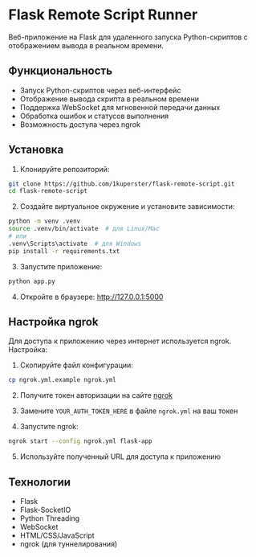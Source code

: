 # Flask Remote Script Runner

Веб-приложение на Flask для удаленного запуска Python-скриптов с отображением вывода в реальном времени.

## Функциональность

- Запуск Python-скриптов через веб-интерфейс
- Отображение вывода скрипта в реальном времени
- Поддержка WebSocket для мгновенной передачи данных
- Обработка ошибок и статусов выполнения
- Возможность доступа через ngrok

## Установка

1. Клонируйте репозиторий:
```bash
git clone https://github.com/1kuperster/flask-remote-script.git
cd flask-remote-script
```

2. Создайте виртуальное окружение и установите зависимости:
```bash
python -m venv .venv
source .venv/bin/activate  # для Linux/Mac
# или
.venv\Scripts\activate  # для Windows
pip install -r requirements.txt
```

3. Запустите приложение:
```bash
python app.py
```

4. Откройте в браузере: http://127.0.0.1:5000

## Настройка ngrok

Для доступа к приложению через интернет используется ngrok. Настройка:

1. Скопируйте файл конфигурации:
```bash
cp ngrok.yml.example ngrok.yml
```

2. Получите токен авторизации на сайте [ngrok](https://dashboard.ngrok.com/get-started/your-authtoken)

3. Замените `YOUR_AUTH_TOKEN_HERE` в файле `ngrok.yml` на ваш токен

4. Запустите ngrok:
```bash
ngrok start --config ngrok.yml flask-app
```

5. Используйте полученный URL для доступа к приложению

## Технологии

- Flask
- Flask-SocketIO
- Python Threading
- WebSocket
- HTML/CSS/JavaScript
- ngrok (для туннелирования) 